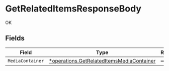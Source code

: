 # GetRelatedItemsResponseBody

OK


## Fields

| Field                                                                                                 | Type                                                                                                  | Required                                                                                              | Description                                                                                           |
| ----------------------------------------------------------------------------------------------------- | ----------------------------------------------------------------------------------------------------- | ----------------------------------------------------------------------------------------------------- | ----------------------------------------------------------------------------------------------------- |
| `MediaContainer`                                                                                      | [*operations.GetRelatedItemsMediaContainer](../../models/operations/getrelateditemsmediacontainer.md) | :heavy_minus_sign:                                                                                    | N/A                                                                                                   |